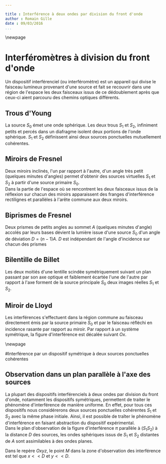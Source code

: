 ```yaml
---

title : Interférence à deux ondes par division du front d'onde
author : Romain Gille
date : 09/03/2016
...
```


\newpage

# Interféromètres à division du front d'onde

Un dispositif interférenciel (ou interféromètre) est un appareil qui divise le 
faisceau lumineux provenant d'une source et fait se recouvrir dans une région de
l'espace les deux faisceaux issus de ce dédoublement après que ceux-ci aient
parcouru des chemins optiques différents.

## Trous d'Young

La source $S_0$ émet une onde sphérique. Les deux trous $S_1$ et $S_2$,
infiniment petits et percés dans un diafragme isolent deux portions de l'onde
sphérique. $S_1$ et $S_2$ définissent ainsi deux sources ponctuelles
mutuellement cohérentes.

## Miroirs de Fresnel

Deux miroirs inclinés, l'un par rapport à l'autre, d'un angle très petit 
(quelques minutes d'angles) permet d'obtenir des sources virtuelles $S_1$ et
$S_2$ à partir d'une source primaire $S_0$.  
Dans la partie de l'espace où se rencontrent les deux faisceaux issus de la
réflexion sur chacun des miroirs apparaissent des franges d'interférence
rectilignes et parallèles à l'arête commune aux deux miroirs.

## Biprismes de Fresnel

Deux prismes de petits angles au sommet $A$ (quelques minutes d'angle) accolés
par leurs bases dévient la lumière issue d'une source $S_0$ d'un angle de
déviation $D = (n-1)A$. $D$ est indépendant de l'angle d'incidence sur chacun
des prismes

## Bilentille de Billet

Les deux moitiés d'une lentille scindée symétriquement suivant un plan passant
par son axe optique et faiblement écartée l'une de l'autre par rapport à l'axe
forment de la source principale $S_0$ deux images réelles $S_1$ et $S_2$.

## Miroir de Lloyd

Les interférences s'effectuent dans la région commune au faisceau directement
émis par la source primaire $S_0$ et par le faisceau réfléchi en incidence
rasante par rapport au miroir. Par rapport à un système symétrique, la figure
d'interférence est décalée suivant $Ox$.

\newpage

#Interférence par un dispositif symétrique à deux sources ponctuelles cohérentes

## Observation dans un plan parallèle à l'axe des sources

La plupart des dispositifs interférenciels à deux ondes par division du front
d'onde, notamment les dispositifs symétriques, permettent de traiter le
phénomène d'interférence de manière uniforme. En effet, pour tous ces
dispositifs nous considérerons deux sources ponctuelles cohérentes $S_1$ et 
$S_2$ avec la même phase initiale. Ainsi, il est possible de traîter le
phénomène d'interférence en faisant abstraction du dispositif expérimental.  
Dans le plan d'observation de la figure d'interférence $\pi$ parallèle à 
($S_1 S_2$) à la distance $D$ des sources, les ondes sphériques issus de $S_1$
et $S_2$ distantes de $A$ sont assimilables à des ondes planes.

Dans le repère $Oxyz$, le point $M$ dans la zone d'observation des interférence
est tel que $x << D$ et $y << D$.

